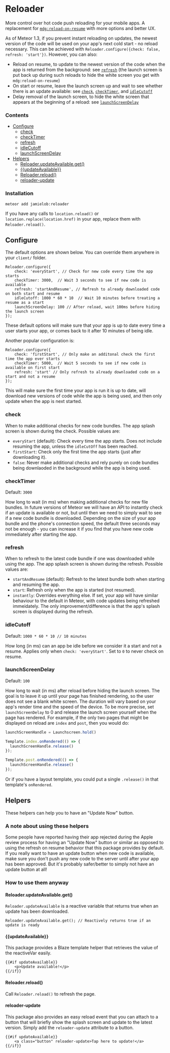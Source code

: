 # Reloader

More control over hot code push reloading for your mobile apps. A replacement for [`mdg:reload-on-resume`](https://github.com/meteor/mobile-packages/blob/master/packages/mdg:reload-on-resume/README.md) with more options and better UX.

As of Meteor 1.3, if you prevent instant reloading on updates, the newest version of the code will be used on your app's next cold start - no reload necessary. This can be achieved with `Reloader.configure({check: false, refresh: 'start'})`. However, you can also:
- Reload on resume, to update to the newest version of the code when the app is returned from the background: see [`refresh`](#refresh) (the launch screen is put back up during such reloads to hide the white screen you get with `mdg:reload-on-resume`)
- On start or resume, leave the launch screen up and wait to see whether there is an update available: see [`check`](#check), [`checkTimer`](#checktimer), and [`idleCutoff`](#idlecutoff)
- Delay removal of the launch screen, to hide the white screen that appears at the beginning of a reload: see [`launchScreenDelay`](#launchscreendelay)

### Contents

- [Configure](#configure)
  - [check](#check)
  - [checkTimer](#checktimer)
  - [refresh](#refresh)
  - [idleCutoff](#idlecutoff)
  - [launchScreenDelay](#launchscreendelay)
- [Helpers](#helpers)
  - [Reloader.updateAvailable.get()](#reloaderupdateavailableget)
  - [{{updateAvailable}}](#updateavailable)
  - [Reloader.reload()](#reloaderreload)
  - [reloader-update](#reloader-update)

### Installation

`meteor add jamielob:reloader`

If you have any calls to `location.reload()` or `location.replace(location.href)` in your app, replace them with `Reloader.reload()`.

## Configure

The default options are shown below. You can override them anywhere in your `client/` folder.

```
Reloader.configure({
	check: 'everyStart', // Check for new code every time the app starts 
	checkTimer: 3000,  // Wait 3 seconds to see if new code is available
	refresh: 'startAndResume', // Refresh to already downloaded code on both start and resume
	idleCutoff: 1000 * 60 * 10  // Wait 10 minutes before treating a resume as a start
    launchScreenDelay: 100 // After reload, wait 100ms before hiding the launch screen
});
```

These default options will make sure that your app is up to date every time a user starts your app, or comes back to it after 10 minutes of being idle. 

Another popular configuration is:

```
Reloader.configure({
	check: 'firstStart', // Only make an additonal check the first time the app ever starts
	checkTimer: 5000,  // Wait 5 seconds to see if new code is available on first start
	refresh: 'start' // Only refresh to already downloaded code on a start and not a resume
});
```

This will make sure the first time your app is run it is up to date, will download new versions of code while the app is being used, and then only update when the app is next started.


### check

When to make additional checks for new code bundles. The app splash screen is shown during the check. Possible values are:

- `everyStart` (default): Check every time the app starts.  Does not include resuming the app, unless the `idleCutOff` has been reached.
- `firstStart`: Check only the first time the app starts (just after downloading it).
- `false`: Never make additional checks and rely purely on code bundles being downlaoded in the background while the app is being used.

### checkTimer

Default: `3000`

How long to wait (in ms) when making additional checks for new file bundles. In future versions of Meteor we will have an API to instantly check if an update is available or not, but until then we need to simply wait to see if a new code bundle is downloaded. Depending on the size of your app bundle and the phone's connection speed, the default three seconds may not be enough - you can increase it if you find that you have new code immediately after starting the app.

### refresh

When to refresh to the latest code bundle if one was downloaded while using the app.  The app splash screen is shown during the refresh. Possible values are:

- `startAndResume` (default): Refresh to the latest bundle both when starting and resuming the app.
- `start`: Refresh only when the app is started (not resumed).
- `instantly`: Overrides everything else.  If set, your app will have similar behaviour to the default in Meteor, with code updates being refreshed immeidately. The only improvement/difference is that the app's splash screen is displayed during the refresh.

### idleCutoff

Default: `1000 * 60 * 10 // 10 minutes`

How long (in ms) can an app be idle before we consider it a start and not a resume. Applies only when `check: 'everyStart'`. Set to `0` to never check on resume.

### launchScreenDelay

Default: `100`

How long to wait (in ms) after reload before hiding the launch screen. The goal is to leave it up until your page has finished rendering, so the user does not see a blank white screen. The duration will vary based on your app's render time and the speed of the device. To be more precise, set `launchScreenDelay` to 0 and release the launch screen yourself when the page has rendered. For example, if the only two pages that might be displayed on reload are `index` and `post`, then you would do:

```javascript
launchScreenHandle = Launchscreen.hold()

Template.index.onRendered(() => {
  launchScreenHandle.release()
});

Template.post.onRendered(() => {
  launchScreenHandle.release()
});
```

Or if you have a layout template, you could put a single `.release()` in that template's `onRendered`.

## Helpers

These helpers can help you to have an "Update Now" button.

### A note about using these helpers
Some people have reported having their app rejected during the Apple review process for having an "Update Now" button or similar as opposed to using the refresh on resume behavior that this package provides by default.  If you really want to have an update button when new code is available, make sure you don't push any new code to the server until after your app has been approved. But it's probably safer/better to simply not have an update button at all!

### How to use them anyway

#### Reloader.updateAvailable.get()

`Reloader.updateAvailable` is a reactive variable that returns true when an update has been downloaded.

```
Reloader.updateAvailable.get(); // Reactively returns true if an update is ready
```

#### {{updateAvailable}}

This package provides a Blaze template helper that retrieves the value of the reactiveVar easily.

```
{{#if updateAvailable}}
  	<p>Update available!</p>
{{/if}}
```

#### Reloader.reload()

Call `Reloader.reload()` to refresh the page.

#### reloader-update

This package also provides an easy reload event that you can attach to a button that will briefly show the splash screen and update to the latest version. Simply add the `reloader-update` attribute to a button.

```
{{#if updateAvailable}}
	<a class="button" reloader-update>Tap here to update!</a>
{{/if}}
```



